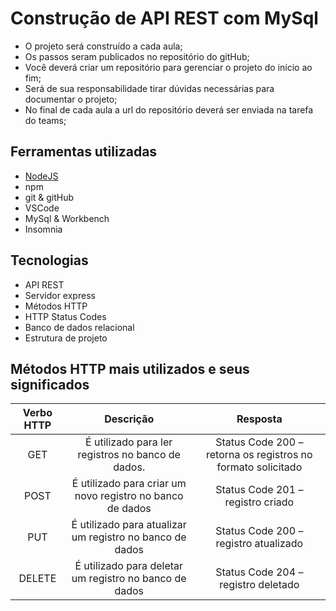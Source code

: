 # Construção de API REST com MySql

* O projeto será construído a cada aula;
* Os passos seram publicados no repositório do gitHub;
* Você deverá criar um repositório para gerenciar o projeto do início ao fim;
* Será de sua responsabilidade tirar dúvidas necessárias para documentar o projeto;
* No final de cada aula a url do repositório deverá ser enviada na tarefa do teams;

## Ferramentas utilizadas
* [NodeJS](https://nodejs.org/pt-br)
* npm
* git & gitHub
* VSCode
* MySql & Workbench
* Insomnia

## Tecnologias
* API REST
* Servidor express
* Métodos HTTP
* HTTP Status Codes
* Banco de dados relacional
* Estrutura de projeto

## Métodos HTTP mais utilizados e seus significados

| Verbo HTTP | Descrição | Resposta |
| :---: | :---: | :---: |
| GET | É utilizado para ler registros no banco de dados. | Status Code 200 – retorna os registros no formato solicitado |
| POST | É utilizado para criar um novo registro no banco de dados | Status Code 201 – registro criado |
| PUT | É utilizado para atualizar um registro no banco de dados | Status Code 200 – registro atualizado |
| DELETE | É utilizado para deletar um registro no banco de dados | Status Code 204 – registro deletado |
